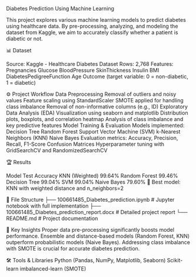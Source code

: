 Diabetes Prediction Using Machine Learning

This project explores various machine learning models to predict diabetes using healthcare data. By pre-processing, analyzing, and modeling the dataset from Kaggle, we aim to accurately classify whether a patient is diabetic or not.

📊 Dataset

Source: Kaggle - Healthcare Diabetes Dataset
Rows: 2,768
Features:
  Pregnancies
  Glucose
  BloodPressure
  SkinThickness
  Insulin
  BMI
  DiabetesPedigreeFunction
  Age
  Outcome (target variable: 0 = non-diabetic, 1 = diabetic)
  
⚙️ Project Workflow
    Data Preprocessing
        Removal of outliers and noisy values
        Feature scaling using StandardScaler
        SMOTE applied for handling class imbalance
        Removal of non-informative columns (e.g., ID)
    Exploratory Data Analysis (EDA)
        Visualization using seaborn and matplotlib
        Distribution plots, boxplots, and correlation heatmap
        Analysis of class imbalance and key predictive features
Model Training & Evaluation
    Models implemented:
        Decision Tree
        Random Forest
        Support Vector Machine (SVM)
        k-Nearest Neighbors (KNN)
        Naive Bayes
    Evaluation metrics:
        Accuracy, Precision, Recall, F1-Score
        Confusion Matrices
        Hyperparameter tuning with GridSearchCV and RandomizedSearchCV

        
🏆 Results

Model	Test Accuracy
  KNN (Weighted)	99.64%
  Random Forest	99.46%
  Decision Tree	99.04%
  SVM	99.04%
  Naive Bayes	79.60%
📌 Best model: KNN with weighted distance and n_neighbors=2


📁 File Structure
├── 100661485_Diabetes_prediction.ipynb    # Jupyter notebook with full implementation
├── 100661485_Diabetes_prediction_report.docx # Detailed project report
└── README.md                              # Project documentation

🧠 Key Insights
Proper data pre-processing significantly boosts model performance.
Ensemble and distance-based models (Random Forest, KNN) outperform probabilistic models (Naive Bayes).
Addressing class imbalance with SMOTE is crucial for accurate diabetes prediction.

🛠️ Tools & Libraries
  Python (Pandas, NumPy, Matplotlib, Seaborn)
  Scikit-learn
  imbalanced-learn (SMOTE)
